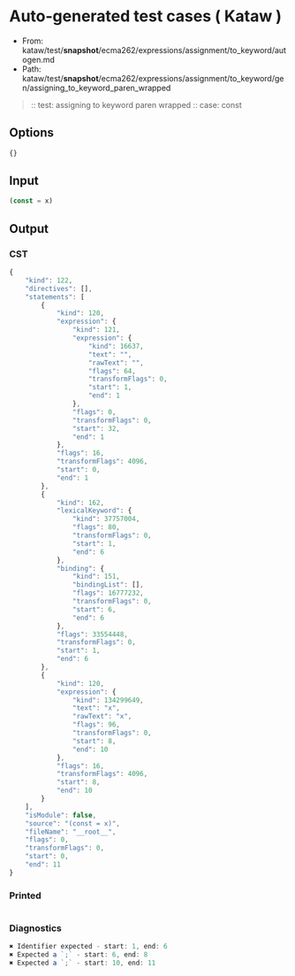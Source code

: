 # Auto-generated test cases ( Kataw )
- From: kataw/test/__snapshot__/ecma262/expressions/assignment/to_keyword/autogen.md
- Path: kataw/test/__snapshot__/ecma262/expressions/assignment/to_keyword/gen/assigning_to_keyword_paren_wrapped
> :: test: assigning to keyword paren wrapped
> :: case: const
## Options

`````js
{}
`````
## Input

`````js
(const = x)
`````
## Output

### CST

```javascript
{
    "kind": 122,
    "directives": [],
    "statements": [
        {
            "kind": 120,
            "expression": {
                "kind": 121,
                "expression": {
                    "kind": 16637,
                    "text": "",
                    "rawText": "",
                    "flags": 64,
                    "transformFlags": 0,
                    "start": 1,
                    "end": 1
                },
                "flags": 0,
                "transformFlags": 0,
                "start": 32,
                "end": 1
            },
            "flags": 16,
            "transformFlags": 4096,
            "start": 0,
            "end": 1
        },
        {
            "kind": 162,
            "lexicalKeyword": {
                "kind": 37757004,
                "flags": 80,
                "transformFlags": 0,
                "start": 1,
                "end": 6
            },
            "binding": {
                "kind": 151,
                "bindingList": [],
                "flags": 16777232,
                "transformFlags": 0,
                "start": 6,
                "end": 6
            },
            "flags": 33554448,
            "transformFlags": 0,
            "start": 1,
            "end": 6
        },
        {
            "kind": 120,
            "expression": {
                "kind": 134299649,
                "text": "x",
                "rawText": "x",
                "flags": 96,
                "transformFlags": 0,
                "start": 8,
                "end": 10
            },
            "flags": 16,
            "transformFlags": 4096,
            "start": 8,
            "end": 10
        }
    ],
    "isModule": false,
    "source": "(const = x)",
    "fileName": "__root__",
    "flags": 0,
    "transformFlags": 0,
    "start": 0,
    "end": 11
}
```

### Printed

```javascript

```

### Diagnostics

```javascript
✖ Identifier expected - start: 1, end: 6
✖ Expected a `;` - start: 6, end: 8
✖ Expected a `;` - start: 10, end: 11

```

